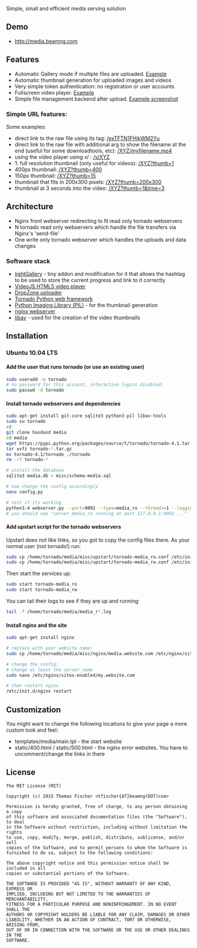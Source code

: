 Simple, small and efficient media serving solution

## Demo
 * http://media.beamng.com

## Features
 * Automatic Gallery mode if multiple files are uploaded. [Example](http://media.beamng.com/IuhbLdmRnB4uPWRxjk5URm2JnkBPdnZc)
 * Automatic thumbnail generation for uploaded images and videos
 * Very simple token authentication: no registration or user accounts
 * Fullscreen video player. [Example](http://media.beamng.com/v/exTFTN1FHjkWM2Yu)
 * Simple file management backend after upload. [Example screenshot](http://media.beamng.com/8yOFsKia3y7SQbz8)

### Simple URL features:
Some examples:

 * direct link to the raw file using its tag: [/exTFTN1FHjkWM2Yu](http://media.beamng.com/exTFTN1FHjkWM2Yu)
 * direct link to the raw file with additional arg to show the filename at the end (useful for some downloadtools, etc): [/XYZ/myfilename.mp4](http://media.beamng.com/exTFTN1FHjkWM2Yu/myfilename.mp4)
 * using the video player using v/ : [/v/XYZ](http://media.beamng.com/v/exTFTN1FHjkWM2Yu)
 * 1: full resolution thumbnail (only useful for videos): [/XYZ?thumb=1](http://media.beamng.com/exTFTN1FHjkWM2Yu?thumb=1)
 * 400px thumbnail: [/XYZ?thumb=400](http://media.beamng.com/exTFTN1FHjkWM2Yu?thumb400)
 * 150px thumbnail: [/XYZ?thumb=15](http://media.beamng.com/exTFTN1FHjkWM2Yu?thumb=150)
 * thumbnail that fits in 200x300 pixels: [/XYZ?thumb=200x300](http://media.beamng.com/exTFTN1FHjkWM2Yu?thumb=200x300)
 * thumbnail at 3 seconds into the video: [/XYZ?thumb=1&time=3](http://media.beamng.com/exTFTN1FHjkWM2Yu?thumb=1&time=3)

## Architecture

- Nginx front webserver redirecting to N read only tornado webservers
- N tornado read only webservers which handle the file transfers via Nginx's 'send-file'
- One write only tornado webserver which handles the uploads and data changes

### Software stack

 * [lightGallery](http://sachinchoolur.github.io/lightGallery) - tiny addon and modification for it that allows the hashtag to be used to store the current progress and link to it correctly
 * [VideoJS HTML5 video player](http://www.videojs.com/)
 * [DropZone uploader](http://www.dropzonejs.com/)
 * [Tornado Python web framework](http://www.tornadoweb.org/en/stable/)
 * [Python Imaging Library (PIL)](http://en.wikipedia.org/wiki/Python_Imaging_Library) - for the thumbnail generation
 * [nginx webserver](http://nginx.org/)
 * [libav](https://libav.org/) - used for the creation of the video thumbnails

## Installation

### Ubuntu 10.04 LTS

#### Add the user that runs tornado (or use an existing user)

```bash
sudo useradd -m tornado
# no password for this account, interactive logins disabled:
sudo passwd -d tornado
```

#### Install tornado webservers and dependencies

```bash
sudo apt-get install git-core sqlite3 python3-pil libav-tools
sudo su tornado
cd
git clone hasdasd media
cd media
wget https://pypi.python.org/packages/source/t/tornado/tornado-4.1.tar.gz
tar xvfz tornado-*.tar.gz
mv tornado-4.1/tornado ./tornado
rm -rf tornado-*

# install the database
sqlite3 media.db < misc/schema-media.sql

# now change the config accordingly
nano config.py

# test if its working
python3.4 webserver.py --port=9092 --type=media_ro --threads=1 --logging=info
# you should see "server media_ro running on port 127.0.0.1:9092 ..."
```

#### Add upstart script for the tornado webservers

Upstart does not like links, so you got to copy the config files there. As your normal user (not tornado!) run:

```bash
sudo cp /home/tornado/media/misc/upstart/tornado-media_ro.conf /etc/init/
sudo cp /home/tornado/media/misc/upstart/tornado-media_rw.conf /etc/init/
```

Then start the services up:

```bash
sudo start tornado-media_ro
sudo start tornado-media_rw
```

You can tail their logs to see if  they are up and running:

```bash
tail -f /home/tornado/media/media_r*.log
```

#### Install nginx and the site

```bash
sudo apt-get install nginx

# replace with your website name:
sudo cp /home/tornado/media/misc/nginx/media.website.com /etc/nginx/sites-enabled/my.website.com

# change the config:
# change at least the server_name
sudo nano /etc/nginx/sites-enabled/my.website.com

# then restart nginx
/etc/init.d/nginx restart
```


## Customization

You might want to change the following locations to give your page a more custom look and feel:

 * templates/media/main.tpl - the start website
 * static/400.html / static/500.html - the nginx error websites. You have to uncomment/change the links in there


## License

~~~
The MIT License (MIT)

Copyright (c) 2015 Thomas Fischer <tfischer{AT}beamng(DOT)com>

Permission is hereby granted, free of charge, to any person obtaining a copy
of this software and associated documentation files (the "Software"), to deal
in the Software without restriction, including without limitation the rights
to use, copy, modify, merge, publish, distribute, sublicense, and/or sell
copies of the Software, and to permit persons to whom the Software is
furnished to do so, subject to the following conditions:

The above copyright notice and this permission notice shall be included in all
copies or substantial portions of the Software.

THE SOFTWARE IS PROVIDED "AS IS", WITHOUT WARRANTY OF ANY KIND, EXPRESS OR
IMPLIED, INCLUDING BUT NOT LIMITED TO THE WARRANTIES OF MERCHANTABILITY,
FITNESS FOR A PARTICULAR PURPOSE AND NONINFRINGEMENT. IN NO EVENT SHALL THE
AUTHORS OR COPYRIGHT HOLDERS BE LIABLE FOR ANY CLAIM, DAMAGES OR OTHER
LIABILITY, WHETHER IN AN ACTION OF CONTRACT, TORT OR OTHERWISE, ARISING FROM,
OUT OF OR IN CONNECTION WITH THE SOFTWARE OR THE USE OR OTHER DEALINGS IN THE
SOFTWARE.
~~~
